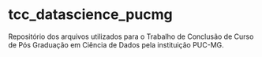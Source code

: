 # tcc_datascience_pucmg
Repositório dos arquivos utilizados para o Trabalho de Conclusão de Curso de Pós Graduação em Ciência de Dados pela instituição PUC-MG.
